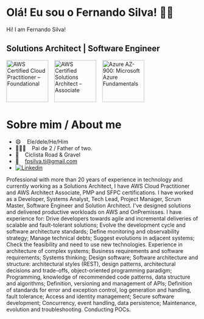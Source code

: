 # Olá! Eu sou o Fernando Silva! 👋🏾 
Hi! I am Fernando Silva!
## Solutions Architect | Software Engineer 

<p align="left">

 

<a href="https://www.credly.com/badges/87f6b880-2042-4e59-ab60-9e45f5b9e708" target="_blank" title="Badge AWS Certified Cloud Practitioner – Foundational" alt="AWS Certified Cloud Practitioner – Foundational"><img src="https://images.credly.com/size/340x340/images/00634f82-b07f-4bbd-a6bb-53de397fc3a6/image.png" alt="AWS Certified Cloud Practitioner – Foundational" width="110px"  style="max-width:110px;"></a>&nbsp; &nbsp; 
<a href="https://www.credly.com/badges/1580f1c5-053b-40d3-975b-6f1e21a9b949" target="_blank" title="Badge AWS Certified Solutions Architect – Associate" alt="AWS Certified Solutions Architect – Associate"><img src="https://images.credly.com/size/340x340/images/0e284c3f-5164-4b21-8660-0d84737941bc/image.png" alt="AWS Certified Solutions Architect – Associate" width="110px"  style="max-width:110px;"></a>&nbsp; &nbsp; 
<a href="https://www.credly.com/badges/096d4fb3-b435-4e3f-b4be-82ee7e858a88" target="_blank" title="Azure AZ-900: Microsoft Azure Fundamentals" alt="Azure AZ-900: Microsoft Azure Fundamentals"><img src="https://images.credly.com/size/340x340/images/be8fcaeb-c769-4858-b567-ffaaa73ce8cf/image.png" alt="Azure AZ-900: Microsoft Azure Fundamentals" width="110px"  style="max-width:110px;"></a>&nbsp; &nbsp; 



# Sobre mim / About me

- 😄  &nbsp;&nbsp; Ele/dele/He/Him
- 👩‍👧‍👦  &nbsp;&nbsp; Pai de 2 / Father of two.
- 🚴  &nbsp;&nbsp; Ciclista Road & Gravel
- 📧  &nbsp;&nbsp; fpsilva.ti@gmail.com
- [![Linkedin](https://img.shields.io/badge/LinkedIn-0077B5?style=for-the-badge&logo=linkedin&logoColor=white)](https://www.linkedin.com/in/fepsilva/)

Professional with more than 20 years of experience in technology and currently working as a Solutions Architect, I have AWS Cloud Practitioner and AWS Architect Associate, PMP and SFPC certifications. I have worked as a Developer, Systems Analyst, Tech Lead, Project Manager, Scrum Master, Software Engineer and Solution Architect. I've designed solutions and delivered productive workloads on AWS and OnPremisses.
I have experience for:
Drive developers towards agile and incremental deliveries of scalable and fault-tolerant solutions;
Evolve the development cycle and software architecture standards;
Define monitoring and observability strategy;
Manage technical debts;
Suggest evolutions in adjacent systems;
Check the feasibility and need to use new technologies.
Experience in architecture of complex systems;
Business requirements and software requirements;
Systems thinking;
Design software;
Software architecture and structure: architectural styles (REST), design patterns, architectural decisions and trade-offs, object-oriented programming paradigm;
Programming, knowledge of recommended code patterns, data structure and algorithms;
Definition, versioning and management of APIs;
Definition of standards for error and exception control, log generation and handling, fault tolerance;
Access and identity management;
Secure software development;
Concurrency, event handling, data persistence;
Maintenance, evolution and troubleshooting.
Conducting POCs.

